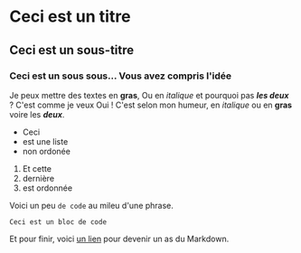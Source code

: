 # Ceci est un titre
## Ceci est un sous-titre
### Ceci est un sous sous... Vous avez compris l'idée

Je peux mettre des textes en **gras**,
Ou en *italique* et pourquoi pas ***les deux*** ? C'est comme je veux
Oui ! C'est selon mon humeur, en *italique* ou en  **gras** voire les ***deux***.

- Ceci
- est une liste
- non ordonée

1. Et cette
2. dernière
3. est ordonnée

Voici un peu `de code` au mileu d'une phrase.

```
Ceci est un bloc de code
```

Et pour finir, voici [un lien](https://guides.github.com/features/mastering-markdown/) pour devenir un as du Markdown.


